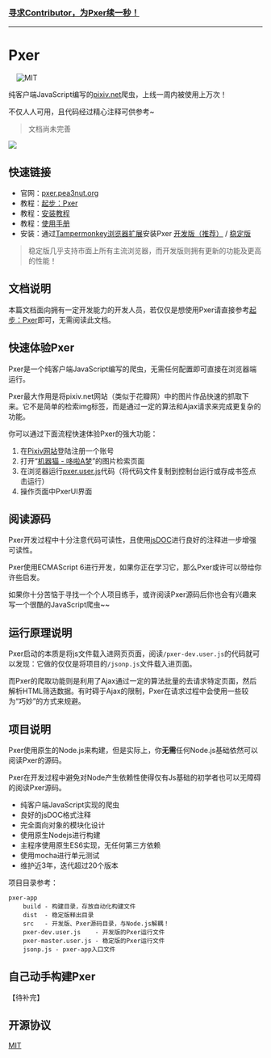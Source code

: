### [寻求Contributor，为Pxer续一秒！](https://github.com/pea3nut/Pxer/issues/64)

---

# Pxer

<p align="left">
	<img alt="" src="https://img.shields.io/badge/JavaScript-ES6-green.svg" />
	<img alt="" src="https://img.shields.io/badge/install-Tampermonkey-green.svg" />
	<img alt="" src="https://img.shields.io/badge/Test-mocha-blue.svg" />
	<img alt="" src="https://img.shields.io/badge/jQuery-No-red.svg" />
	<img alt="MIT" src="https://img.shields.io/npm/l/express.svg" />
    <img alt="" src="https://travis-ci.org/pea3nut/Pxer.svg?branch=dev" />
</p>


纯客户端JavaScript编写的[pixiv.net](https://www.pixiv.net)爬虫，上线一周内被使用上万次！

不仅人人可用，且代码经过精心注释可供参考~

> 文档尚未完善

<img src="/src/public/pxer-ui-gif.gif?raw=true" />

## 快速链接

- 官网：[pxer.pea3nut.org](http://pxer.pea3nut.org/)
- 教程：[起步：Pxer](http://pxer.pea3nut.org/md/start)
- 教程：[安装教程](http://pxer.pea3nut.org/md/install)
- 教程：[使用手册](http://pxer.pea3nut.org/md/use)
- 安装：通过[Tampermonkey浏览器扩展](http://tampermonkey.net/)安装Pxer [开发版（推荐）](https://pxer-app.pea3nut.org/pxer-dev.user.js) / [稳定版](https://pxer-app.pea3nut.org/pxer-master.user.js)

> 稳定版几乎支持市面上所有主流浏览器，而开发版则拥有更新的功能及更高的性能！

## 文档说明

本篇文档面向拥有一定开发能力的开发人员，若仅仅是想使用Pxer请直接参考[起步：Pxer](http://pxer.pea3nut.org/md/start)即可，无需阅读此文档。

## 快速体验Pxer

Pxer是一个纯客户端JavaScript编写的爬虫，无需任何配置即可直接在浏览器端运行。

Pxer最大作用是将pixiv.net网站（类似于花瓣网）中的图片作品快速的抓取下来。它不是简单的检索img标签，而是通过一定的算法和Ajax请求来完成更复杂的功能。

你可以通过下面流程快速体验Pxer的强大功能：

1. 在[Pixiv网站](https://www.pixiv.net)登陆注册一个账号
2. 打开“[机器猫 - 哆啦A梦](https://www.pixiv.net/search.php?s_mode=s_tag&word=%E3%83%89%E3%83%A9%E3%81%88%E3%82%82%E3%82%93%20000user)”的图片检索页面
3. 在浏览器运行[pxer.user.js](https://pxer-app.pea3nut.org/pxer-master.user.js)代码（将代码文件复制到控制台运行或存成书签点击运行）
4. 操作页面中PxerUI界面

## 阅读源码

Pxer开发过程中十分注意代码可读性，且使用[jsDOC](http://www.css88.com/doc/jsdoc/)进行良好的注释进一步增强可读性。

Pxer使用ECMAScript 6进行开发，如果你正在学习它，那么Pxer或许可以带给你许些启发。

如果你十分苦恼于寻找一个个人项目练手，或许阅读Pxer源码后你也会有兴趣来写一个很酷的JavaScript爬虫~~

## 运行原理说明

Pxer启动的本质是将js文件载入进网页页面，阅读`/pxer-dev.user.js`的代码就可以发现：它做的仅仅是将项目的`/jsonp.js`文件载入进页面。

而Pxer的爬取功能则是利用了Ajax通过一定的算法批量的去请求特定页面，然后解析HTML筛选数据。有时碍于Ajax的限制，Pxer在请求过程中会使用一些较为“巧妙”的方式来规避。

## 项目说明

Pxer使用原生的Node.js来构建，但是实际上，你**无需**任何Node.js基础依然可以阅读Pxer的源码。

Pxer在开发过程中避免对Node产生依赖性使得仅有Js基础的初学者也可以无障碍的阅读Pxer源码。

- 纯客户端JavaScript实现的爬虫
- 良好的jsDOC格式注释
- 完全面向对象的模块化设计
- 使用原生Nodejs进行构建
- 主程序使用原生ES6实现，无任何第三方依赖
- 使用mocha进行单元测试
- 维护近3年，迭代超过20个版本

项目目录参考：
```text
pxer-app
    build - 构建目录，存放自动化构建文件
    dist  - 稳定版释出目录
    src   - 开发版、Pxer源码目录，与Node.js解耦！
    pxer-dev.user.js    - 开发版的Pxer运行文件
    pxer-master.user.js - 稳定版的Pxer运行文件
    jsonp.js - pxer-app入口文件
```

## 自己动手构建Pxer

【待补完】

## 开源协议

[MIT](http://opensource.org/licenses/MIT)


